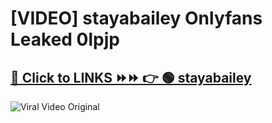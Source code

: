 
 # [VIDEO] stayabailey Onlyfans Leaked 0lpjp

## <h2><a href="https://clipsfans.com/stayabailey&ref=git">🔗 Click to LINKS ⏩⏩ 👉 🟢 stayabailey </a></h2>

<a href="https://clipsfans.com/stayabailey&ref=git" rel="nofollow" data-target="animated-image.originalLink"><img src="https://i.ibb.co.com/xMMVF88/686577567.gif" alt="Viral Video Original" style="max-width: 100%; display: inline-block;" data-target="animated-image.originalImage"></a>


